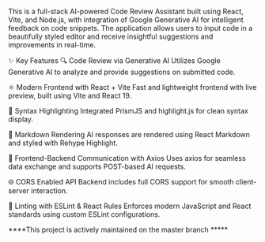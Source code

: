 This is a full-stack AI-powered Code Review Assistant built using React, Vite, and Node.js, with integration of Google Generative AI for intelligent feedback on code snippets. The application allows users to input code in a beautifully styled editor and receive insightful suggestions and improvements in real-time.

✨ Key Features
🔍 Code Review via Generative AI
Utilizes Google Generative AI to analyze and provide suggestions on submitted code.

⚛️ Modern Frontend with React + Vite
Fast and lightweight frontend with live preview, built using Vite and React 19.

🎨 Syntax Highlighting
Integrated PrismJS and highlight.js for clean syntax display.

📜 Markdown Rendering
AI responses are rendered using React Markdown and styled with Rehype Highlight.

🔗 Frontend-Backend Communication with Axios
Uses axios for seamless data exchange and supports POST-based AI requests.

🌐 CORS Enabled API
Backend includes full CORS support for smooth client-server interaction.

🧹 Linting with ESLint & React Rules
Enforces modern JavaScript and React standards using custom ESLint configurations.

****This project is actively maintained on the master branch *****
